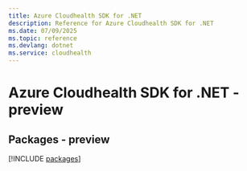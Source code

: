 ```yaml
---
title: Azure Cloudhealth SDK for .NET
description: Reference for Azure Cloudhealth SDK for .NET
ms.date: 07/09/2025
ms.topic: reference
ms.devlang: dotnet
ms.service: cloudhealth
---
```

# Azure Cloudhealth SDK for .NET - preview
## Packages - preview
[!INCLUDE [packages](cloudhealth-index.md)]